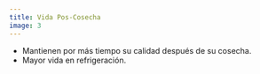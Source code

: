 ```yaml
---
title: Vida Pos-Cosecha
image: 3
---
```

- Mantienen por más tiempo su calidad después de su cosecha.​
- Mayor vida en refrigeración.​​